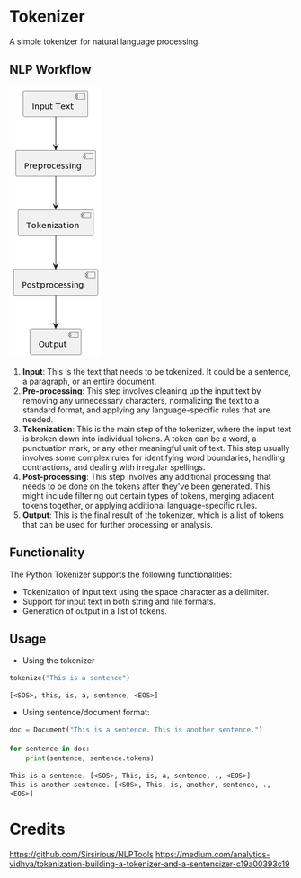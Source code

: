 # Tokenizer

A simple tokenizer for natural language processing.

## NLP Workflow
![nlp-workflow](graph/nlp-workflow.png)
1. **Input**: This is the text that needs to be tokenized. It could be a sentence, a paragraph, or an entire document.
2. **Pre-processing**: This step involves cleaning up the input text by removing any unnecessary characters, normalizing the
text to a standard format, and applying any language-specific rules that are needed.
3. **Tokenization**: This is the main step of the tokenizer, where the input text is broken down into individual tokens. A
token can be a word, a punctuation mark, or any other meaningful unit of text. This step usually involves some complex
rules for identifying word boundaries, handling contractions, and dealing with irregular spellings.
4. **Post-processing**: This step involves any additional processing that needs to be done on the tokens after they've been
generated. This might include filtering out certain types of tokens, merging adjacent tokens together, or applying
additional language-specific rules.
5. **Output**: This is the final result of the tokenizer, which is a list of tokens that can be used for further processing or
analysis.

## Functionality

The Python Tokenizer supports the following functionalities:

- Tokenization of input text using the space character as a delimiter.
- Support for input text in both string and file formats.
- Generation of output in a list of tokens.

## Usage
- Using the tokenizer
```python
tokenize("This is a sentence")
```
```
[<SOS>, this, is, a, sentence, <EOS>]
```
- Using sentence/document format:
```python
doc = Document("This is a sentence. This is another sentence.")

for sentence in doc:
    print(sentence, sentence.tokens)
```
```
This is a sentence. [<SOS>, This, is, a, sentence, ., <EOS>]
This is another sentence. [<SOS>, This, is, another, sentence, ., <EOS>]
```

# Credits
<https://github.com/Sirsirious/NLPTools>
<https://medium.com/analytics-vidhya/tokenization-building-a-tokenizer-and-a-sentencizer-c19a00393c19>
